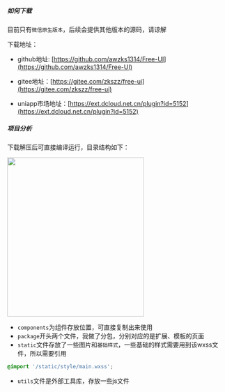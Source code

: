 ##### 如何下载
目前只有`微信原生版本`，后续会提供其他版本的源码，请谅解

下载地址：
- github地址: [https://github.com/awzks1314/Free-UI](https://github.com/awzks1314/Free-UI)

- gitee地址：[https://gitee.com/zkszz/free-ui](https://gitee.com/zkszz/free-ui)

- uniapp市场地址：[https://ext.dcloud.net.cn/plugin?id=5152](https://ext.dcloud.net.cn/plugin?id=5152)

##### 项目分析
下载解压后可直接编译运行，目录结构如下：

<image src="https://z3.ax1x.com/2021/06/01/2nNUWd.png" width="314" height="365"></image>

- `components`为组件存放位置，可直接复制出来使用
- `package`开头两个文件，我做了分包，分别对应的是扩展、模板的页面
- `static`文件存放了一些图片和`基础样式`，一些基础的样式需要用到该wxss文件，所以需要引用
```css 
@import '/static/style/main.wxss';
```
- `utils`文件是外部工具库，存放一些js文件

